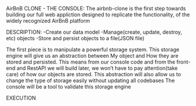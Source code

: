 AirBnB CLONE - THE CONSOLE:
The airbnb-clone is the first step towards building our
full web appliction designed to replicate the functionality,
of the widely recognized AirBnB platform

DESCRIPTION:
-Create our data model
-Manage(create, update, destroy, etc) objects
-Store and persist objects to a file(JSON file)

The first piece is to manipulate a powerful storage system.
This storage engine will give us an abstraction between
My object and How they are stored and persisted.
This means from our console code
and from the front-end and RestAPI we will build later,
we won’t have to pay attention(take care) of how
our objects are stored.
This abstraction will also allow us to change
the type of storage easily without updating all codebases
The console will be a tool to validate this storage engine


EXECUTION
